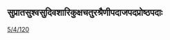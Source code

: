 ## सुप्रातसुश्वसुदिवशारिकुक्षचतुरश्रैणीपदाजपदप्रोष्ठपदाः 
 [5/4/120](https://ashtadhyayi.com/sutraani/5/4/120)